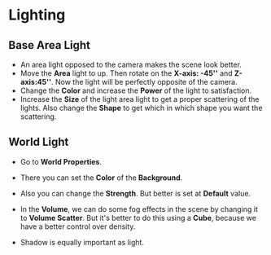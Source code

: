 # Lighting

## Base Area Light
* An area light opposed to the camera makes the scene look better.
* Move the **Area** light to up. Then rotate on the **X-axis: -45''** and **Z-axis:45''**. Now the light will be perfectly opposite of the camera.  
* Change the **Color** and increase the **Power** of the light to satisfaction.
* Increase the **Size** of the light area light to get a proper scattering of the lights. Also change the **Shape** to get which in which shape you want the scattering.  

## World Light
* Go to **World Properties**.
* There you can set the **Color** of the **Background**.
* Also you can change the **Strength**. But better is set at **Default** value.
* In the **Volume**, we can do some fog effects in the scene by changing it to **Volume Scatter**. But it's better to do this using a **Cube**, because we have a better control over density.    


* Shadow is equally important as light. 



